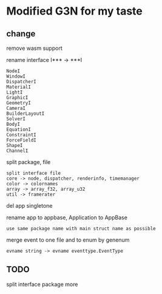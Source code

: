 # Modified G3N for my taste

## change

remove wasm support 

rename interface I*** -> ***I 

    NodeI
    WindowI
    DispatcherI
    MaterialI
    LightI
    GraphicI
    GeometryI
    CameraI
    BuilderLayoutI
    SolverI
    BodyI
    EquationI
    ConstraintI
    ForceFieldI
    ShapeI
    ChannelI

split package, file 

    split interface file 
    core -> node, dispatcher, renderinfo, timemanager
    color -> colornames
    array -> array_f32, array_u32
    util -> framerater

del app singletone 

rename app to appbase, Application to AppBase

    use same package name with main struct name as possible 

merge event to one file and to enum by genenum

    evname string -> evname eventtype.EventType

## TODO 

split interface package more 
